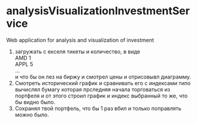 # analysisVisualizationInvestmentService
Web application for analysis and visualization of investment

1. загружать с екселя тикеты и количество, в виде  
   AMD 1  
   APPL 5  
   ...  
   и что бы он лез на биржу и смотрел цены и отрисовывл диаграмму.  
2. Смотреть исторический график и сравнивать его с индексами
   типо вычислял бумагу которая прследняя начала торговаться из портфеля и от этого строил график и индекс выбранный то же, что бы видно было.  
3. Сохранял твой портфель, что бы 1 раз вбил и только поправлять можно было.